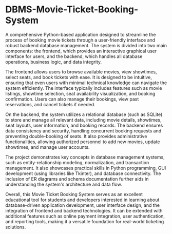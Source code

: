 # DBMS-Movie-Ticket-Booking-System
A comprehensive Python-based application designed to streamline the process of booking movie tickets through a user-friendly interface and robust backend database management. The system is divided into two main components: the frontend, which provides an interactive graphical user interface for users, and the backend, which handles all database operations, business logic, and data integrity.

The frontend allows users to browse available movies, view showtimes, select seats, and book tickets with ease. It is designed to be intuitive, ensuring that even users with minimal technical knowledge can navigate the system efficiently. The interface typically includes features such as movie listings, showtime selection, seat availability visualization, and booking confirmation. Users can also manage their bookings, view past reservations, and cancel tickets if needed.

On the backend, the system utilizes a relational database (such as SQLite) to store and manage all relevant data, including movie details, showtimes, seat layouts, user information, and booking records. The backend ensures data consistency and security, handling concurrent booking requests and preventing double-booking of seats. It also provides administrative functionalities, allowing authorized personnel to add new movies, update showtimes, and manage user accounts.

The project demonstrates key concepts in database management systems, such as entity-relationship modeling, normalization, and transaction management. It also showcases practical skills in Python programming, GUI development (using libraries like Tkinter), and database connectivity. The inclusion of ER diagrams and schema documentation further aids in understanding the system's architecture and data flow.

Overall, this Movie Ticket Booking System serves as an excellent educational tool for students and developers interested in learning about database-driven application development, user interface design, and the integration of frontend and backend technologies. It can be extended with additional features such as online payment integration, user authentication, and reporting tools, making it a versatile foundation for real-world ticketing solutions.
